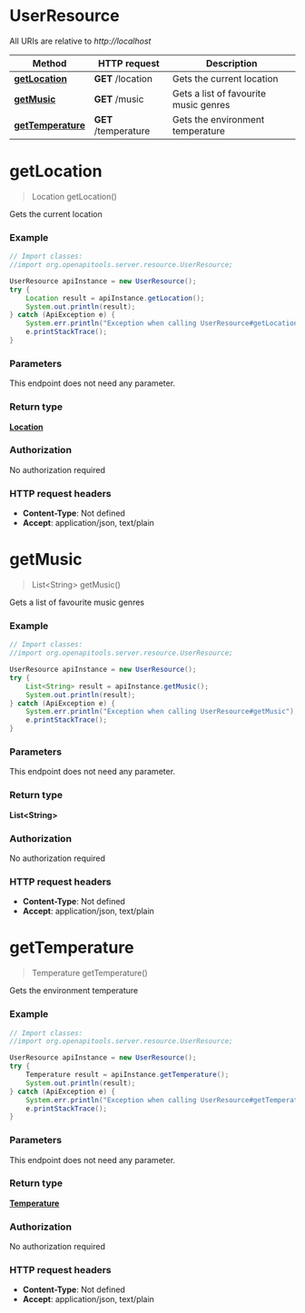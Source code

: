 # UserResource

All URIs are relative to *http://localhost*

Method | HTTP request | Description
------------- | ------------- | -------------
[**getLocation**](UserResource.md#getLocation) | **GET** /location | Gets the current location
[**getMusic**](UserResource.md#getMusic) | **GET** /music | Gets a list of favourite music genres
[**getTemperature**](UserResource.md#getTemperature) | **GET** /temperature | Gets the environment temperature


<a name="getLocation"></a>
# **getLocation**
> Location getLocation()

Gets the current location

### Example
```java
// Import classes:
//import org.openapitools.server.resource.UserResource;

UserResource apiInstance = new UserResource();
try {
    Location result = apiInstance.getLocation();
    System.out.println(result);
} catch (ApiException e) {
    System.err.println("Exception when calling UserResource#getLocation");
    e.printStackTrace();
}
```

### Parameters
This endpoint does not need any parameter.

### Return type

[**Location**](Location.md)

### Authorization

No authorization required

### HTTP request headers

 - **Content-Type**: Not defined
 - **Accept**: application/json, text/plain

<a name="getMusic"></a>
# **getMusic**
> List&lt;String&gt; getMusic()

Gets a list of favourite music genres

### Example
```java
// Import classes:
//import org.openapitools.server.resource.UserResource;

UserResource apiInstance = new UserResource();
try {
    List<String> result = apiInstance.getMusic();
    System.out.println(result);
} catch (ApiException e) {
    System.err.println("Exception when calling UserResource#getMusic");
    e.printStackTrace();
}
```

### Parameters
This endpoint does not need any parameter.

### Return type

**List&lt;String&gt;**

### Authorization

No authorization required

### HTTP request headers

 - **Content-Type**: Not defined
 - **Accept**: application/json, text/plain

<a name="getTemperature"></a>
# **getTemperature**
> Temperature getTemperature()

Gets the environment temperature

### Example
```java
// Import classes:
//import org.openapitools.server.resource.UserResource;

UserResource apiInstance = new UserResource();
try {
    Temperature result = apiInstance.getTemperature();
    System.out.println(result);
} catch (ApiException e) {
    System.err.println("Exception when calling UserResource#getTemperature");
    e.printStackTrace();
}
```

### Parameters
This endpoint does not need any parameter.

### Return type

[**Temperature**](Temperature.md)

### Authorization

No authorization required

### HTTP request headers

 - **Content-Type**: Not defined
 - **Accept**: application/json, text/plain

